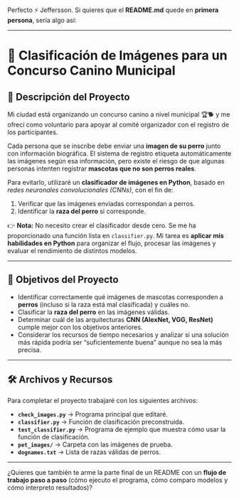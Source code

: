 Perfecto ⚡ Jeffersson.
Si quieres que el **README.md** quede en **primera persona**, sería algo así:

---

# 🐶 Clasificación de Imágenes para un Concurso Canino Municipal

## 📖 Descripción del Proyecto

Mi ciudad está organizando un concurso canino a nivel municipal 🏆🐕 y me ofrecí como voluntario para apoyar al comité organizador con el registro de los participantes.

Cada persona que se inscribe debe enviar una **imagen de su perro** junto con información biográfica. El sistema de registro etiqueta automáticamente las imágenes según esa información, pero existe el riesgo de que algunas personas intenten registrar **mascotas que no son perros reales**.

Para evitarlo, utilizaré un **clasificador de imágenes en Python**, basado en *redes neuronales convolucionales (CNNs)*, con el fin de:

1. Verificar que las imágenes enviadas correspondan a perros.
2. Identificar la **raza del perro** si corresponde.

👉 **Nota:** No necesito crear el clasificador desde cero. Se me ha proporcionado una función lista en `classifier.py`. Mi tarea es **aplicar mis habilidades en Python** para organizar el flujo, procesar las imágenes y evaluar el rendimiento de distintos modelos.

---

## 🎯 Objetivos del Proyecto

* Identificar correctamente qué imágenes de mascotas corresponden a **perros** (incluso si la raza está mal clasificada) y cuáles no.
* Clasificar la **raza del perro** en las imágenes válidas.
* Determinar cuál de las arquitecturas **CNN (AlexNet, VGG, ResNet)** cumple mejor con los objetivos anteriores.
* Considerar los recursos de tiempo necesarios y analizar si una solución más rápida podría ser “suficientemente buena” aunque no sea la más precisa.

---

## 🛠️ Archivos y Recursos

Para completar el proyecto trabajaré con los siguientes archivos:

* **`check_images.py`** → Programa principal que editaré.
* **`classifier.py`** → Función de clasificación preconstruida.
* **`test_classifier.py`** → Programa de ejemplo que muestra cómo usar la función de clasificación.
* **`pet_images/`** → Carpeta con las imágenes de prueba.
* **`dognames.txt`** → Lista de razas válidas de perros.

---

¿Quieres que también te arme la parte final de un README con un **flujo de trabajo paso a paso** (cómo ejecuto el programa, cómo comparo modelos y cómo interpreto resultados)?
